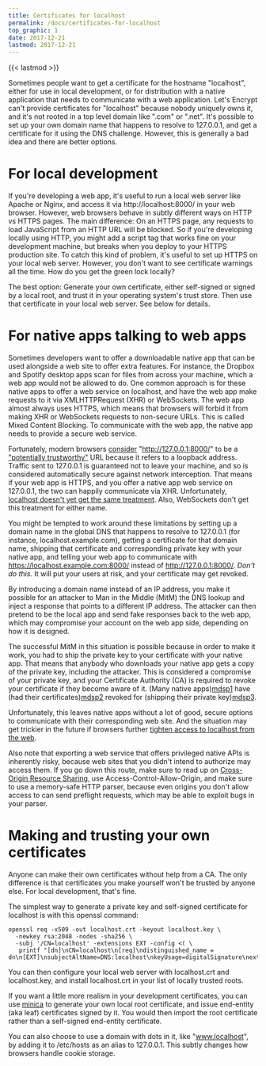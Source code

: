 ```yaml
---
title: Certificates for localhost
permalink: /docs/certificates-for-localhost
top_graphic: 1
date: 2017-12-21
lastmod: 2017-12-21
---
```


{{< lastmod >}}

Sometimes people want to get a certificate for the hostname "localhost", either
for use in local development, or for distribution with a native application that
needs to communicate with a web application. Let's Encrypt can't provide
certificates for "localhost" because nobody uniquely owns it, and it's not
rooted in a top level domain like ".com" or ".net". It's possible to
set up your own domain name that happens to resolve to 127.0.0.1, and get a
certificate for it using the DNS challenge. However, this is generally a bad
idea and there are better options.

# For local development

If you're developing a web app, it's useful to run a local web server like
Apache or Nginx, and access it via http://localhost:8000/ in your web browser.
However, web browsers behave in subtly different ways on HTTP vs HTTPS pages.
The main difference: On an HTTPS page, any requests to load JavaScript from an
HTTP URL will be blocked. So if you're developing locally using HTTP, you might
add a script tag that works fine on your development machine, but breaks when
you deploy to your HTTPS production site. To catch this kind of problem, it's
useful to set up HTTPS on your local web server. However, you don't want to see
certificate warnings all the time. How do you get the green lock locally?

The best option: Generate your own certificate, either self-signed or signed by
a local root, and trust it in your operating system's trust store. Then use that
certificate in your local web server. See below for details.

# For native apps talking to web apps

Sometimes developers want to offer a downloadable native app that can be
used alongside a web site to offer extra features. For instance, the Dropbox
and Spotify desktop apps scan for files from across your machine, which a
web app would not be allowed to do. One common approach is for these native
apps to offer a web service on localhost, and have the web app make requests
to it via XMLHTTPRequest (XHR) or WebSockets. The web app almost always uses HTTPS, which
means that browsers will forbid it from making XHR or WebSockets requests
to non-secure URLs. This is called Mixed Content Blocking. To communicate with
the web app, the native app needs to provide a secure web service.

Fortunately, modern browsers [consider][mcb-localhost] "http://127.0.0.1:8000/" to be a
["potentially trustworthy"][secure-contexts]
URL because it refers to a loopback address. Traffic sent to 127.0.0.1 is guaranteed
not to leave your machine, and so is considered automatically secure against
network interception. That means if your web app is HTTPS, and you offer a
native app web service on 127.0.0.1, the two can happily communicate via XHR.
Unfortunately, [localhost doesn't yet get the same treatment][let-localhost].
Also, WebSockets don't get this treatment for either name.

You might be tempted to work around these limitations by setting up
a domain name in the global DNS that happens to resolve to 127.0.0.1
(for instance, localhost.example.com), getting a certificate for that
domain name, shipping that certificate and corresponding private key
with your native app, and telling your web app to
communicate with https://localhost.example.com:8000/ instead of http://127.0.0.1:8000/.
*Don't do this.* It will put your users at risk, and your certificate may get revoked.

By introducing a domain name instead of an IP address, you make it possible for
an attacker to Man in the Middle (MitM) the DNS lookup and inject a response that
points to a different IP address. The attacker can then pretend to be the local
app and send fake responses back to the web app, which may compromise your
account on the web app side, depending on how it is designed.

The successful MitM in this situation is possible because in order to make it
work, you had to ship the private key to your certificate with your native app.
That means that anybody who downloads your native app gets a copy of
the private key, including the attacker. This is considered a compromise of your
private key, and your Certificate Authority (CA) is required to revoke your
certificate if they become aware of it. (Many native apps)[mdsp1] have (had their
certificates)[mdsp2] revoked for (shipping their private key)[mdsp3].

Unfortunately, this leaves native apps without a lot of good, secure options to
communicate with their corresponding web site. And the situation may get
trickier in the future if browsers further [tighten access to localhost from the
web][tighten-access].

Also note that exporting a web service that offers privileged native APIs is
inherently risky, because web sites that you didn't intend to authorize may
access them. If you go down this route, make sure to read up on [Cross-Origin
Resource Sharing][cors], use Access-Control-Allow-Origin, and make sure to use a
memory-safe HTTP parser, because even origins you don't allow access to can send
preflight requests, which may be able to exploit bugs in your parser.

# Making and trusting your own certificates

Anyone can make their own certificates without help from a CA. The only
difference is that certificates you make yourself won't be trusted by anyone
else. For local development, that's fine.

The simplest way to generate a private key and self-signed certificate for
localhost is with this openssl command:

    openssl req -x509 -out localhost.crt -keyout localhost.key \
      -newkey rsa:2048 -nodes -sha256 \
      -subj '/CN=localhost' -extensions EXT -config <( \
       printf "[dn]\nCN=localhost\n[req]\ndistinguished_name = dn\n[EXT]\nsubjectAltName=DNS:localhost\nkeyUsage=digitalSignature\nextendedKeyUsage=serverAuth")

You can then configure your local web server with localhost.crt and
localhost.key, and install localhost.crt in your list of locally trusted roots.

If you want a little more realism in your development certificates, you can use
[minica][minica] to generate your own local root certificate, and issue
end-entity (aka leaf) certificates signed by it. You would then import the root
certificate rather than a self-signed end-entity certificate.

You can also choose to use a domain with dots in it, like "www.localhost", by
adding it to /etc/hosts as an alias to 127.0.0.1. This subtly changes how
browsers handle cookie storage.

[mcb-localhost]: https://bugs.chromium.org/p/chromium/issues/detail?id=607878
[secure-contexts]: https://www.w3.org/TR/secure-contexts/#is-origin-trustworthy
[let-localhost]: https://tools.ietf.org/html/draft-ietf-dnsop-let-localhost-be-localhost-02
[mdsp1]: https://groups.google.com/d/msg/mozilla.dev.security.policy/eV89JXcsBC0/wsj5zpbbAQAJ
[mdsp2]: https://groups.google.com/d/msg/mozilla.dev.security.policy/T6emeoE-lCU/-k-A2dEdAQAJ
[mdsp3]: https://groups.google.com/d/msg/mozilla.dev.security.policy/pk039T_wPrI/tGnFDFTnCQAJ
[tighten-access]: https://bugs.chromium.org/p/chromium/issues/detail?id=378566
[minica]: https://github.com/jsha/minica
[cors]: https://developer.mozilla.org/en-US/docs/Web/HTTP/CORS
